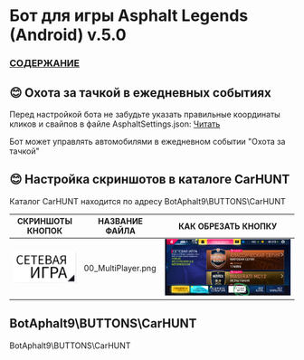 # __Бот для игры Asphalt Legends (Android) v.5.0__

### [СОДЕРЖАНИЕ](https://github.com/AUTOPILOTyoutube/bot-asphalt-legends-android/blob/main/README.md)  

## 😊 Охота за тачкой в ежедневных событиях

Перед настройкой бота не забудьте указать правильные координаты кликов и свайпов в файле AsphaltSettings.json:
[Читать](https://github.com/AUTOPILOTyoutube/bot-asphalt-legends-android/blob/main/files/rus/09_AsphaltSettings_json.md)  

Бот может управлять автомобилями в ежедневном событии "Охота за тачкой"  

## 😊 Настройка скриншотов в каталоге CarHUNT  
Каталог CarHUNT находится по адресу BotAphalt9\BUTTONS\CarHUNT  

| СКРИНШОТЫ КНОПОК | НАЗВАНИЕ ФАЙЛА | КАК ОБРЕЗАТЬ КНОПКУ |
|:---:|---|:---:|
|![Иллюстрация к проекту](https://github.com/autopilotyoutube/bot-asphalt-legends-android/raw/main/files/rus/BotAphalt9/BUTTONS/NETWORK/00_MultiPlayer.png)| 00_MultiPlayer.png | ![Как обрезать](https://github.com/autopilotyoutube/bot-asphalt-legends-android/raw/main/files/pictures/08_world_series/00_MultiPlayer.png) |




## BotAphalt9\BUTTONS\CarHUNT

BotAphalt9\BUTTONS\CarHUNT